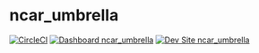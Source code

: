 # ncar_umbrella

[![CircleCI](https://circleci.com/gh/NCAR/ncar_umbrella.svg?style=shield)](https://circleci.com/gh/NCAR/ncar_umbrella)
[![Dashboard ncar_umbrella](https://img.shields.io/badge/dashboard-ncar_umbrella-yellow.svg)](https://dashboard.pantheon.io/sites/25bf5245-e80d-4765-ba4b-06c6e7b37379#dev/code)
[![Dev Site ncar_umbrella](https://img.shields.io/badge/site-ncar_umbrella-blue.svg)](http://dev-ncar_umbrella.pantheonsite.io/)
